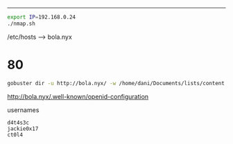 ___

```bash
export IP=192.168.0.24
./nmap.sh
```

/etc/hosts --> bola.nyx

# 80

```bash
gobuster dir -u http://bola.nyx/ -w /home/dani/Documents/lists/content.txt -t 200
```

http://bola.nyx/.well-known/openid-configuration

usernames
```
d4t4s3c
jackie0x17
ct0l4
```




